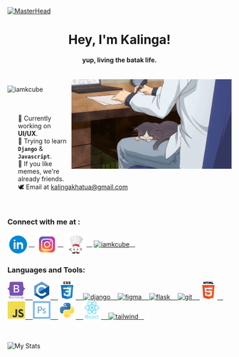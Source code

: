 [![MasterHead](imgs/weatherwithyouLarge.gif)](#)

<h1 align="center"><strong>Hey, I'm Kalinga!</strong></h1>
<h4 align="center">yup, living the batak life.</h4>

<br>
<img align="right" width=360 class="catImg" src="imgs/cat.gif" alt="cats are love.">

<p> <img src="https://komarev.com/ghpvc/?username=hemlomae&label=total%20page%20reloads&color=FC766A&style=flat"
		alt="iamkcube" /></p>


<p align="left" style="margin-right:28rem; ">
<ul>
	<li style="list-style:none;color:white">
		<!-- <b> -->
		🍁 It's all about <i>aesthetics</i>.
		<!-- </b> -->
	</li>
	<li style="list-style:none;">
		<!-- <b> -->
		🌻 Currently working on <strong>UI/UX</strong>.
		<!-- </b> -->
	</li>
	<li style="list-style:none;">
		<!-- <b> -->
		💙 Trying to learn <code><strong>Django</strong></code> & <code><strong>Javascript</strong></code>.
		<!-- </b> -->
	</li>
	<li style="list-style:none;">
		<!-- <b> -->
		🌿 If you like memes, we're already friends.
		<!-- </b> -->
	</li>
	<li style="list-style:none;">
		<!-- <b> -->
		🕊️ Email at <a href="mailto:kalingakhatua@gmail.com">kalingakhatua@gmail.com</a>
		<!-- </b> -->
	</li>
</ul>
</p>

<br>
<h3 align="left"><strong>Connect with me at :</strong></h3>
<p class="icon-set" align="left">
	<a class="icons" href="https://linkedin.com/in/kalingakhatua" target="_blank"><img align="center" height=48 width=48
			src="imgs/linkedin.svg" alt="kalingakhatua" />ㅤ</a>
	<a class="icons" href="https://instagram.com/kalinga._" target="_blank"><img align="center" height=48 width=48
			src="imgs/instagram.svg" alt="kalinga._" />ㅤ</a>
	<a class="icons" href="https://www.codechef.com/users/iamkcube" target="_blank"><img align="center" height=48
			width=48 src="imgs/codechef.svg" alt="iamkcube" />ㅤ</a>
	<a class="icons" href="https://www.hackerrank.com/iamkcube" target="_blank"><img align="center" height=40 width=40
			src="https://upload.wikimedia.org/wikipedia/commons/4/40/HackerRank_Icon-1000px.png" alt="iamkcube" />ㅤ</a>
</p>
<!-- <br> -->
<h3 align="left"><strong>Languages and Tools:</strong></h3>
<p class="icon-set" align="left">
	<a class="icons2" href="https://getbootstrap.com" target="_blank" rel="noreferrer">
		<img src="https://raw.githubusercontent.com/devicons/devicon/master/icons/bootstrap/bootstrap-plain-wordmark.svg"
			alt="bootstrap" width="40" height="40" />ㅤ
	</a>
	<a class="icons2" href="https://www.cprogramming.com/" target="_blank" rel="noreferrer">
		<img src="https://raw.githubusercontent.com/devicons/devicon/master/icons/c/c-original.svg" alt="c" width="40"
			height="40" />ㅤ
	</a>
	<a class="icons2" href="https://www.w3schools.com/css/" target="_blank" rel="noreferrer">
		<img src="https://raw.githubusercontent.com/devicons/devicon/master/icons/css3/css3-original-wordmark.svg"
			alt="css3" width="40" height="40" />ㅤ
	</a>
	<a class="icons2" href="https://www.djangoproject.com/" target="_blank" rel="noreferrer">
		<img src="https://cdn.worldvectorlogo.com/logos/django.svg" alt="django" width="40" height="40" />ㅤ
	</a>
	<a class="icons2" href="https://www.figma.com/" target="_blank" rel="noreferrer">
		<img src="https://www.vectorlogo.zone/logos/figma/figma-icon.svg" alt="figma" width="40" height="40" />ㅤ
	</a>
	<a class="icons2" href="https://flask.palletsprojects.com/" target="_blank" rel="noreferrer">
		<img src="https://www.vectorlogo.zone/logos/pocoo_flask/pocoo_flask-icon.svg" alt="flask" width="40"
			height="40" />ㅤ
	</a>
	<a class="icons2" href="https://git-scm.com/" target="_blank" rel="noreferrer">
		<img src="https://www.vectorlogo.zone/logos/git-scm/git-scm-icon.svg" alt="git" width="40" height="40" />ㅤ
	</a>
	<a class="icons2" href="https://www.w3.org/html/" target="_blank" rel="noreferrer">
		<img src="https://raw.githubusercontent.com/devicons/devicon/master/icons/html5/html5-original-wordmark.svg"
			alt="html5" width="40" height="40" />ㅤ
	</a>
	<a class="icons2" href="https://developer.mozilla.org/en-US/docs/Web/JavaScript" target="_blank" rel="noreferrer">
		<img src="https://raw.githubusercontent.com/devicons/devicon/master/icons/javascript/javascript-original.svg"
			alt="javascript" width="40" height="40" />ㅤ
	</a>
	<a class="icons2" href="https://www.photoshop.com/en" target="_blank" rel="noreferrer">
		<img src="https://raw.githubusercontent.com/devicons/devicon/master/icons/photoshop/photoshop-line.svg"
			alt="photoshop" width="40" height="40" />ㅤ
	</a>
	<a class="icons2" href="https://www.python.org" target="_blank" rel="noreferrer">
		<img src="https://raw.githubusercontent.com/devicons/devicon/master/icons/python/python-original.svg"
			alt="python" width="40" height="40" />ㅤ
	</a>
	<a class="icons2" href="https://reactjs.org/" target="_blank" rel="noreferrer">
		<img src="https://raw.githubusercontent.com/devicons/devicon/master/icons/react/react-original-wordmark.svg"
			alt="react" width="40" height="40" />ㅤ
	</a>
	<a class="icons2" href="https://tailwindcss.com/" target="_blank" rel="noreferrer">
		<img src="https://www.vectorlogo.zone/logos/tailwindcss/tailwindcss-icon.svg" alt="tailwind" width="40"
			height="40" />ㅤ
	</a>
</p>
<br>
<br>
<img width=75%
	src="https://github-readme-stats.vercel.app/api?username=iamkcube&show_icons=true&custom_title=iamkcube%27s%20stats%20~&line_height=30&hide_border=true&border_radius=6&bg_color=22272e&text_color=adbac7&icon_color=FC766A&title_color=5B84B1"
	alt="My Stats">